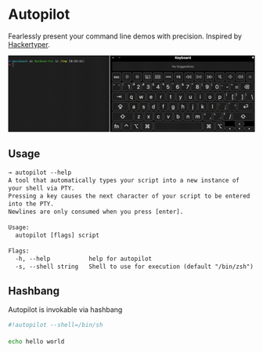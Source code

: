 # Autopilot

Fearlessly present your command line demos with precision. Inspired by [Hackertyper](http://hackertyper.com).

![Demonstration](media/demo.gif)

## Usage

```console
→ autopilot --help
A tool that automatically types your script into a new instance of your shell via PTY. 
Pressing a key causes the next character of your script to be entered into the PTY. 
Newlines are only consumed when you press [enter].

Usage:
  autopilot [flags] script

Flags:
  -h, --help           help for autopilot
  -s, --shell string   Shell to use for execution (default "/bin/zsh")

```

## Hashbang

Autopilot is invokable via hashbang

```sh
#!autopilot --shell=/bin/sh

echo hello world
```
